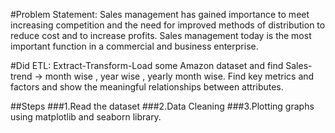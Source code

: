 #Problem Statement:
Sales management has gained importance to meet increasing competition and the need for improved methods of distribution to reduce cost and to increase profits. Sales management today is the most important function in a commercial and business enterprise.

#Did ETL:
Extract-Transform-Load some Amazon dataset and find Sales-trend -> month wise , year wise , yearly month wise. Find key metrics and factors and show the meaningful relationships between attributes.

##Steps
###1.Read the dataset
###2.Data Cleaning
###3.Plotting graphs using matplotlib and seaborn library.
